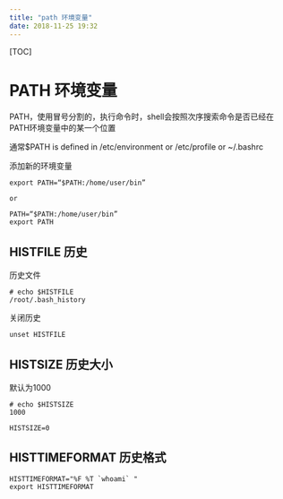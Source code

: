 ```yaml
---
title: "path 环境变量"
date: 2018-11-25 19:32
---
```



[TOC]

# PATH 环境变量

PATH，使用冒号分割的，执行命令时，shell会按照次序搜索命令是否已经在PATH环境变量中的某一个位置

 通常$PATH is defined in /etc/environment or /etc/profile or ~/.bashrc

 添加新的环境变量

```
export PATH=“$PATH:/home/user/bin”

or

PATH=“$PATH:/home/user/bin”
export PATH
```



## HISTFILE 历史

历史文件

```
# echo $HISTFILE
/root/.bash_history
```

关闭历史

```
unset HISTFILE
```



## HISTSIZE 历史大小

默认为1000

```
# echo $HISTSIZE
1000
```



```
HISTSIZE=0
```



## HISTTIMEFORMAT 历史格式

```
HISTTIMEFORMAT="%F %T `whoami` "
export HISTTIMEFORMAT
```

